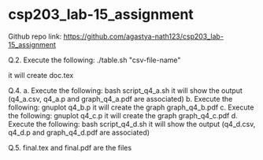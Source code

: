 # csp203_lab-15_assignment
Github repo link: https://github.com/agastya-nath123/csp203_lab-15_assignment

Q.2. Execute the following:
./table.sh "csv-file-name"

it will create doc.tex 

Q.4.
	a. Execute the following:
		bash script_q4_a.sh 
	   it will show the output (q4_a.csv, q4_a.p and graph_q4_a.pdf are associated)
	b. Execute the following:
		gnuplot q4_b.p
	   it will create the graph graph_q4_b.pdf
	c. Execute the following:
		gnuplot q4_c.p
	   it will create the graph graph_q4_c.pdf
	d. Execute the following:
		bash script_q4_d.sh 
	   it will show the output (q4_d.csv, q4_d.p and graph_q4_d.pdf are associated)

Q.5. final.tex and final.pdf are the files


